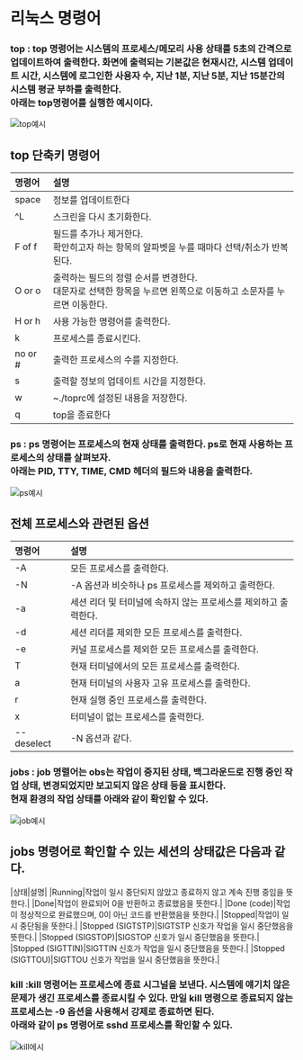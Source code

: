 # 리눅스 명령어
### top : top 명령어는 시스템의 프로세스/메모리 사용 상태를 5초의 간격으로 업데이트하여 출력한다. 화면에 출력되는 기본값은 현재시간, 시스템 업데이트 시간, 시스템에 로그인한 사용자 수, 지난 1분, 지난 5분, 지난 15분간의 시스템 평균 부하를 출력한다.<br>아래는 top명령어를 실행한 예시이다.
![top예시](https://dbscthumb-phinf.pstatic.net/4938_000_1/20170705212456131_V9D3Q4JJL.jpg/ka38_331_i1.jpg?type=w575_fst_n&wm=Y)
## top 단축키 명령어
|명령어|설명|
|:--------|:------|
|space  |정보를 업데이트한다|
|^L|스크린을 다시 초기화한다.|
|F of f|필드를 추가나 제거한다.<br>확안히고자 하는 항목의 알파벳을 누를 때마다 선택/취소가 반복된다.|
|O or o|출력하는 필드의 정렬 순서를 변경한다.<br>대문자로 선택한 항목을 누르면 왼쪽으로 이동하고 소문자를 누르면 이동한다.|
|H or h|사용 가능한 명령어를 출력한다.|
|k|프로세스를 종료시킨다.|
|no or #|출력한 프로세스의 수를 지정한다.|
|s|출력할 정보의 업데이트 시간을 지정한다.|
|w|~./toprc에 설정된 내용을 저장한다.|
|q|top을 종료한다|
### ps : ps 명령어는 프로세스의 현재 상태를 출력한다. ps로 현재 사용하는 프로세스의 상태를 살펴보자.<br> 아래는 PID, TTY, TIME, CMD 헤더의 필드와 내용을 출력한다.
![ps예시](https://dbscthumb-phinf.pstatic.net/4938_000_1/20170705210350328_XVD2UXMLY.jpg/ka38_241_i1.jpg?type=w575_fst_n&wm=Y)
## 전체 프로세스와 관련된 옵션
|명령어|설명|
|:------|:------|
|-A | 모든 프로세스를 출력한다.|
|-N | -A 옵션과 비슷하나 ps 프로세스를 제외하고 출력한다.|
|-a | 세션 리더 및 터미널에 속하지 않는 프로세스를 제외하고 출력한다.|
|-d | 세션 리더를 제외한 모든 프로세스를 출력한다.|
|-e | 커널 프로세스를 제외한 모든 프로세스를 출력한다.|
|T | 현재 터미널에서의 모든 프로세스를 출력한다.|
|a | 현재 터미널의 사용자 고유 프로세스를 출력한다.|
|r | 현재 실행 중인 프로세스를 출력한다.|
|x | 터미널이 없는 프로세스를 출력한다.|
|--deselect | -N 옵션과 같다.|
### jobs : job 명렬어는 obs는 작업이 중지된 상태, 백그라운드로 진행 중인 작업 상태, 변경되었지만 보고되지 않은 상태 등을 표시한다.<br>현재 환경의 작업 상태를 아래와 같이 확인할 수 있다.
![job예시](https://dbscthumb-phinf.pstatic.net/4938_000_1/20170710154910976_RX87MMBQ3.jpg/ka38_149_i2.jpg?type=w575_fst_n&wm=Y)
## jobs 명령어로 확인할 수 있는 세션의 상태값은 다음과 같다.
|상태|설명|
|Running|작업이 일시 중단되지 않았고 종료하지 않고 계속 진행 중임을 뜻한다.|
|Done|작업이 완료되어 0을 반환하고 종료했음을 뜻한다.|
|Done (code)|작업이 정상적으로 완료했으며, 0이 아닌 코드를 반환했음을 뜻한다.|
|Stopped|작업이 일시 중단됨을 뜻한다.|
|Stopped (SIGTSTP)|SIGTSTP 신호가 작업을 일시 중단했음을 뜻한다.|
|Stopped (SIGSTOP)|SIGSTOP 신호가 일시 중단했음을 뜻한다.|
|Stopped (SIGTTIN)|SIGTTIN 신호가 작업을 일시 중단했음을 뜻한다.|
|Stopped (SIGTTOU)|SIGTTOU 신호가 작업을 일시 중단했음을 뜻한다.|
### kill :kill 명령어는 프로세스에 종료 시그널을 보낸다. 시스템에 얘기치 않은 문제가 생긴 프로세스를 종료시킬 수 있다. 만일 kill 명령으로 종료되지 않는 프로세스는 -9 옵션을 사용해서 강제로 종료하면 된다.<br>아래와 같이 ps 명령어로 sshd 프로세스를 확인할 수 있다.
![kill에시](https://dbscthumb-phinf.pstatic.net/4938_000_1/20170705204102763_BIV3YDDFB.jpg/ka38_154_i2.jpg?type=w575_fst_n&wm=Y)
